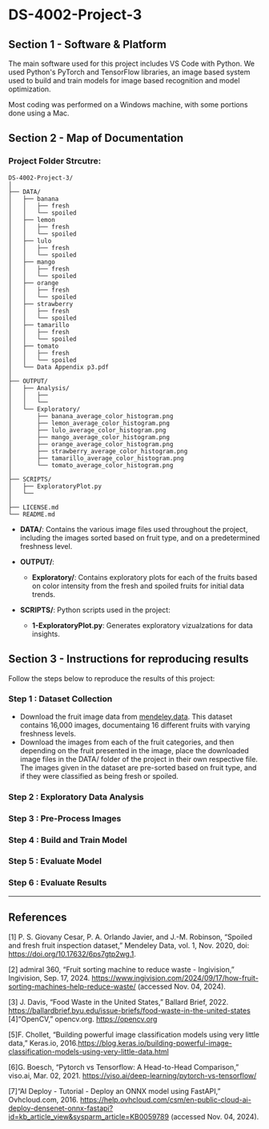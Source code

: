 # DS-4002-Project-3

## Section 1 - Software & Platform

The main software used for this project includes VS Code with Python. We used Python's PyTorch and TensorFlow libraries, an image based system used to build and train models for image based recognition and model optimization. 

Most coding was performed on a Windows machine, with some portions done using a Mac.

## Section 2 - Map of Documentation

### Project Folder Strcutre:

```
DS-4002-Project-3/
│
├── DATA/
│   ├── banana
│   │   ├── fresh
│   │   └── spoiled
│   ├── lemon
│   │   ├── fresh
│   │   └── spoiled
│   ├── lulo
│   │   ├── fresh
│   │   └── spoiled
│   ├── mango
│   │   ├── fresh
│   │   └── spoiled
│   ├── orange
│   │   ├── fresh
│   │   └── spoiled
│   ├── strawberry
│   │   ├── fresh
│   │   └── spoiled
│   ├── tamarillo
│   │   ├── fresh
│   │   └── spoiled
│   ├── tomato
│   │   ├── fresh
│   │   └── spoiled
│   └── Data Appendix p3.pdf
│
├── OUTPUT/
│   ├── Analysis/
│   │   ├── 
│   │   └── 
│   └── Exploratory/
│       ├── banana_average_color_histogram.png
│       ├── lemon_average_color_histogram.png
│       ├── lulo_average_color_histogram.png
│       ├── mango_average_color_histogram.png
│       ├── orange_average_color_histogram.png
│       ├── strawberry_average_color_histogram.png
│       ├── tamarillo_average_color_histogram.png
│       └── tomato_average_color_histogram.png
│
├── SCRIPTS/
│   ├── ExploratoryPlot.py
│   └── 
│
├── LICENSE.md
└── README.md
```

- **DATA/**: Contains the various image files used throughout the project, including the images sorted based on fruit type, and on a predetermined freshness level.
- **OUTPUT/**:
  - **Exploratory/**: Contains exploratory plots for each of the fruits based on color intensity from the fresh and spoiled fruits for initial data trends.
    
- **SCRIPTS/**: Python scripts used in the project:
  - **1-ExploratoryPlot.py**: Generates exploratory vizualzations for data insights.

## Section 3 - Instructions for reproducing results

Follow the steps below to reproduce the results of this project: 
### Step 1 : Dataset Collection 
- Download the fruit image data from [mendeley.data](https://data.mendeley.com/datasets/bdd69gyhv8/1). This dataset contains 16,000 images, documentaing 16 different fruits with varying freshness levels.
- Download the images from each of the fruit categories, and then depending on the fruit presented in the image, place the downloaded image files in the DATA/ folder of the project in their own respective file. The images given in the dataset are pre-sorted based on fruit type, and if they were classified as being fresh or spoiled.

### Step 2 : Exploratory Data Analysis 

### Step 3 : Pre-Process Images

### Step 4 : Build and Train Model

### Step 5 : Evaluate Model

### Step 6 : Evaluate Results 

---

## References 
[1] P. S. Giovany Cesar, P. A. Orlando Javier, and J.-M. Robinson, “Spoiled and fresh fruit inspection dataset,” Mendeley Data, vol. 1, Nov. 2020, doi: https://doi.org/10.17632/6ps7gtp2wg.1.

[2] admiral 360, “Fruit sorting machine to reduce waste - Ingivision,” Ingivision, Sep. 17, 2024. https://www.ingivision.com/2024/09/17/how-fruit-sorting-machines-help-reduce-waste/ (accessed Nov. 04, 2024).

[3] J. Davis, “Food Waste in the United States,” Ballard Brief, 2022. https://ballardbrief.byu.edu/issue-briefs/food-waste-in-the-united-states
[4]“OpenCV,” opencv.org. https://opencv.org

[5]F. Chollet, “Building powerful image classification models using very little data,” Keras.io, 2016.https://blog.keras.io/building-powerful-image-classification-models-using-very-little-data.html

[6]G. Boesch, “Pytorch vs Tensorflow: A Head-to-Head Comparison,” viso.ai, Mar. 02, 2021. https://viso.ai/deep-learning/pytorch-vs-tensorflow/

[7]“AI Deploy - Tutorial - Deploy an ONNX model using FastAPI,” Ovhcloud.com, 2016. https://help.ovhcloud.com/csm/en-public-cloud-ai-deploy-densenet-onnx-fastapi?id=kb_article_view&sysparm_article=KB0059789 (accessed Nov. 04, 2024).
